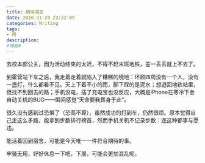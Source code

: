 ```yaml
---
title: 期待落空
date: 2016-11-20 23:22:09
categories: Writing
tags:
- 雨
description:
#博客#
---
```

去校本部公关，因为活动结束的太迟，不得不赶末班地铁，差一丢丢就上不去了。

到霍营站下车之后，我走着走着就陷入了糟糕的境地：环顾四周没有一个人，没有一盏灯，什么都看不见。天上下着不小的雨，脚下踩的是泥水；想退回地铁站里，但找不到回去的路；手机没电，插了充电宝也没反应，大概是iPhone在寒冷下会自动关机的BUG——瞬间感觉“天命要我葬身于此”。
<!--more-->

很久没有感到过恐惧了（恐高不算），虽然成功的打到车，仍然很烦。原本觉得自己走这么多路，能拿到步数排行榜首，然而手机关机不记录步数：连这种都事与愿违。

能活着回到宿舍，可能是今天唯一一件符合期待的事。

牢骚无用，好好休息一下吧，下周，可能会更加混乱呢。

